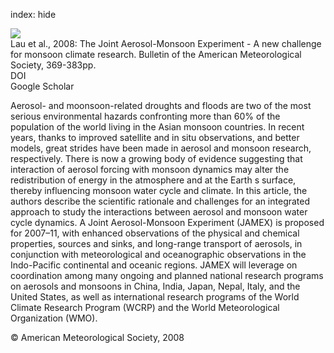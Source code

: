 index: hide

<div class="Citation">
    <div class="Citation-thumb CitationThumb-linked"  data-href="https://doi.org/10.1175/bams-89-3-369">
      <img src="https://static.claimspace.cloud/climate-study-static/refs/thumbs/14/Lau_et_al_2008-thumb.png" />
    </div>

  <div class="Citation-body">
    <div class="Citation-text">Lau et al., 2008: The Joint Aerosol-Monsoon Experiment - A new challenge for monsoon climate research. <span class="Article-journal">Bulletin of the American Meteorological Society, </span><span class="Article-volume"></span>369-383pp.</div>
    <div class="Citation-links">
      <div class="CitationLink" data-href="https://doi.org/10.1175/bams-89-3-369">
        <div class="CitationLink-icon CitationLink-Doi"></div>
        <div class="CitationLink-text">DOI</div>
      </div>
      <div class="CitationLink" data-href="https://scholar.google.com/scholar?q=10.1175/bams-89-3-369">
        <div class="CitationLink-icon CitationLink-Scholar"></div>
        <div class="CitationLink-text">Google Scholar</div>
      </div>
    </div>
  </div>
</div>

Aerosol- and moonsoon-related droughts and floods are two of the most serious environmental hazards confronting more than 60% of the population of the world living in the Asian monsoon countries. In recent years, thanks to improved satellite and in situ observations, and better models, great strides have been made in aerosol and monsoon research, respectively. There is now a growing body of evidence suggesting that interaction of aerosol forcing with monsoon dynamics may alter the redistribution of energy in the atmosphere and at the Earth s surface, thereby influencing monsoon water cycle and climate. In this article, the authors describe the scientific rationale and challenges for an integrated approach to study the interactions between aerosol and monsoon water cycle dynamics. A Joint Aerosol-Monsoon Experiment (JAMEX) is proposed for 2007–11, with enhanced observations of the physical and chemical properties, sources and sinks, and long-range transport of aerosols, in conjunction with meteorological and oceanographic observations in the Indo-Pacific continental and oceanic regions. JAMEX will leverage on coordination among many ongoing and planned national research programs on aerosols and monsoons in China, India, Japan, Nepal, Italy, and the United States, as well as international research programs of the World Climate Research Program (WCRP) and the World Meteorological Organization (WMO).

<div class="Citation-copy">
&copy; American Meteorological Society, 2008
</div>
